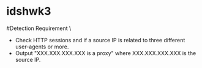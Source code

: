# idshwk3

#Detection Requirement \
- Check HTTP sessions and if a source IP is related to three different user-agents or more.
- Output "XXX.XXX.XXX.XXX is a proxy" where XXX.XXX.XXX.XXX is the source IP.
